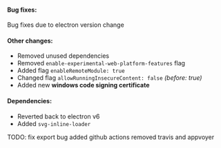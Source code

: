 #### Bug fixes:
Bug fixes due to electron version change

#### Other changes:
* Removed unused dependencies
* Removed `enable-experimental-web-platform-features` flag
* Added flag `enableRemoteModule: true`
* Changed flag `allowRunningInsecureContent: false` *(before: true)*
* Added new **windows code signing certificate**

#### Dependencies:
* Reverted back to electron v6
* Added `svg-inline-loader`

TODO: fix export bug
added github actions
removed travis and appvoyer



